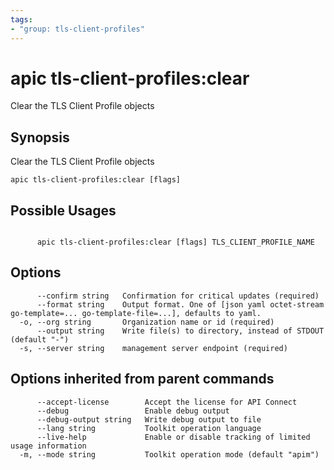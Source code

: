 ```yaml
---
tags:
- "group: tls-client-profiles"
---
```

# apic tls-client-profiles:clear

Clear the TLS Client Profile objects

## Synopsis

Clear the TLS Client Profile objects

```
apic tls-client-profiles:clear [flags]
```

## Possible Usages

```

      apic tls-client-profiles:clear [flags] TLS_CLIENT_PROFILE_NAME

```

## Options

```
      --confirm string   Confirmation for critical updates (required)
      --format string    Output format. One of [json yaml octet-stream go-template=... go-template-file=...], defaults to yaml.
  -o, --org string       Organization name or id (required)
      --output string    Write file(s) to directory, instead of STDOUT (default "-")
  -s, --server string    management server endpoint (required)
```

## Options inherited from parent commands

```
      --accept-license        Accept the license for API Connect
      --debug                 Enable debug output
      --debug-output string   Write debug output to file
      --lang string           Toolkit operation language
      --live-help             Enable or disable tracking of limited usage information
  -m, --mode string           Toolkit operation mode (default "apim")
```
